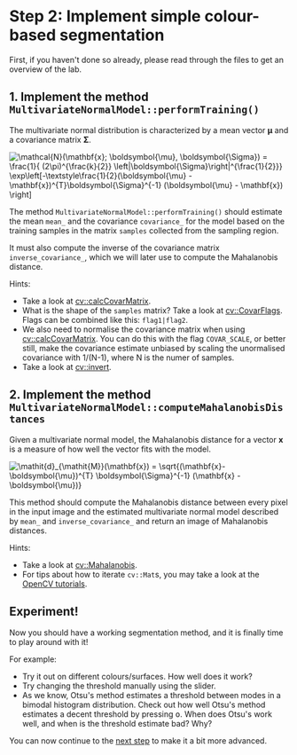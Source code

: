 # Step 2: Implement simple colour-based segmentation
First, if you haven't done so already, please read through the files to get an overview of the lab.

## 1. Implement the method `MultivariateNormalModel::performTraining()`
The multivariate normal distribution is characterized by a mean vector **&mu;** and a covariance matrix **&Sigma;**.

![\mathcal{N}(\mathbf{x}; \boldsymbol{\mu}, \boldsymbol{\Sigma}) =
\frac{1}{ (2\pi)^{\frac{k}{2}} \left|\boldsymbol{\Sigma}\right|^{\frac{1}{2}}}
\exp\left[-\textstyle\frac{1}{2}(\boldsymbol{\mu} - \mathbf{x})^{T}\boldsymbol{\Sigma}^{-1}
(\boldsymbol{\mu} - \mathbf{x}) \right]](img/multivariate_normal_distribution.png)

The method `MultivariateNormalModel::performTraining()` should estimate the mean `mean_` and the covariance `covariance_` for the model based on the training samples in the matrix `samples` collected from the sampling region.

It must also compute the inverse of the covariance matrix `inverse_covariance_`, which we will later use to compute the Mahalanobis distance.

Hints:
- Take a look at [cv::calcCovarMatrix].
- What is the shape of the `samples` matrix? Take a look at [cv::CovarFlags].
  Flags can be combined like this: `flag1|flag2`. 
- We also need to normalise the covariance matrix when using [cv::calcCovarMatrix].
  You can do this with the flag `COVAR_SCALE`, or better still, make the covariance estimate unbiased by scaling the unormalised covariance with 1/(N-1), where N is the numer of samples.
- Take a look at [cv::invert].

## 2. Implement the method `MultivariateNormalModel::computeMahalanobisDistances`
Given a multivariate normal model, the Mahalanobis distance for a vector **x** is a measure of how well the vector fits with the model.

![\mathit{d}_{\mathit{M}}(\mathbf{x}) = \sqrt{(\mathbf{x}-\boldsymbol{\mu})^{T} \boldsymbol{\Sigma}^{-1}
(\mathbf{x} - \boldsymbol{\mu})}](img/mahalanobis_distance.png)

This method should compute the Mahalanobis distance between every pixel in the input image and the estimated multivariate
normal model described by `mean_` and `inverse_covariance_` and return an image of Mahalanobis distances.


Hints:
- Take a look at [cv::Mahalanobis].
- For tips about how to iterate `cv::Mat`s, you may take a look at the [OpenCV tutorials].

## Experiment!
Now you should have a working segmentation method, and it is finally time to play around with it!

For example:
- Try it out on different colours/surfaces. How well does it work?
- Try changing the threshold manually using the slider.
- As we know, Otsu's method estimates a threshold between modes in a bimodal histogram distribution.
  Check out how well Otsu's method estimates a decent threshold by pressing <kbd>o</kbd>.
  When does Otsu's work well, and when is the threshold estimate bad?
  Why?

You can now continue to the [next step](3-further-work.md) to make it a bit more advanced.

[cv::calcCovarMatrix]: https://docs.opencv.org/4.9.0/d2/de8/group__core__array.html#gae6ffa9354633f984246945d52823165d
[cv::CovarFlags]: https://docs.opencv.org/4.9.0/d0/de1/group__core.html#ga719ebd4a73f30f4fab258ab7616d0f0f
[cv::invert]: https://docs.opencv.org/4.9.0/d2/de8/group__core__array.html#gad278044679d4ecf20f7622cc151aaaa2
[cv::Mahalanobis]: https://docs.opencv.org/4.9.0/d2/de8/group__core__array.html#ga4493aee129179459cbfc6064f051aa7d
[OpenCV tutorials]: https://docs.opencv.org/4.9.0/db/da5/tutorial_how_to_scan_images.html